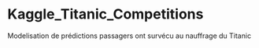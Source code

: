 # Kaggle_Titanic_Competitions
Modelisation  de prédictions passagers ont survécu au nauffrage du Titanic

